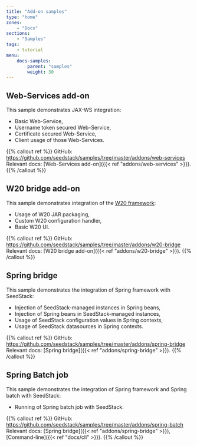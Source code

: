 ```yaml
---
title: "Add-on samples"
type: "home"
zones:
    - "Docs"
sections:
    - "Samples"    
tags:
    - tutorial
menu:
    docs-samples:
        parent: "samples"
        weight: 30
---
```


## Web-Services add-on

This sample demonstrates JAX-WS integration:

* Basic Web-Service,
* Username token secured Web-Service,
* Certificate secured Web-Service,
* Client usage of those Web-Services.
 
{{% callout ref %}}
GitHub: https://github.com/seedstack/samples/tree/master/addons/web-services
<br>Relevant docs: [Web-Services add-on]({{< ref "addons/web-services" >}}).
{{% /callout %}}

## W20 bridge add-on

This sample demonstrates integration of the [W20 framework](//w20-framework.github.io):
 
* Usage of W20 JAR packaging,
* Custom W20 configuration handler,
* Basic W20 UI.

{{% callout ref %}}
GitHub: https://github.com/seedstack/samples/tree/master/addons/w20-bridge
<br>Relevant docs: [W20 bridge add-on]({{< ref "addons/w20-bridge" >}}).
{{% /callout %}}

## Spring bridge

This sample demonstrates the integration of Spring framework with SeedStack:

* Injection of SeedStack-managed instances in Spring beans,
* Injection of Spring beans in SeedStack-managed instances,
* Usage of SeedStack configuration values in Spring contexts,
* Usage of SeedStack datasources in Spring contexts.

{{% callout ref %}}
GitHub: https://github.com/seedstack/samples/tree/master/addons/spring-bridge
<br>Relevant docs: [Spring bridge]({{< ref "addons/spring-bridge" >}}).
{{% /callout %}}

## Spring Batch job

This sample demonstrates the integration of Spring framework and Spring batch with SeedStack:

* Running of Spring batch job with SeedStack.

{{% callout ref %}}
GitHub: https://github.com/seedstack/samples/tree/master/addons/spring-batch
<br>Relevant docs: [Spring bridge]({{< ref "addons/spring-bridge" >}}), [Command-line]({{< ref "docs/cli" >}}).
{{% /callout %}}

